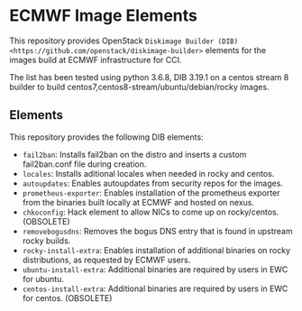
# ECMWF Image Elements

This repository provides OpenStack `Diskimage Builder (DIB)  <https://github.com/openstack/diskimage-builder>` elements for the images build at ECMWF infrastructure for CCI.

The list has been tested using python 3.6.8, DIB 3.19.1 on a centos stream 8 builder to build centos7,centos8-stream/ubuntu/debian/rocky images.

## Elements

This repository provides the following DIB elements:

* ``fail2ban``: Installs fail2ban on the distro and inserts a custom fail2ban.conf file during creation.
* ``locales``: Installs aditional locales when needed in rocky and centos.
* ``autoupdates``: Enables autoupdates from security repos for the images.
* ``prometheus-exporter``: Enables installation of the prometheus exporter from the binaries built locally at ECMWF and hosted on nexus.
* ``chkoconfig``: Hack element to allow NICs to come up on rocky/centos. (OBSOLETE)
* ``removebogusdns``: Removes the bogus DNS entry that is found in upstream rocky builds.
* ``rocky-install-extra``: Enables installation of additional binaries on rocky distributions, as requested by ECMWF users.
* ``ubuntu-install-extra``: Additional binaries are required by users in EWC for ubuntu.
* ``centos-install-extra``: Additional binaries are required by users in EWC for centos. (OBSOLETE)
